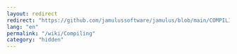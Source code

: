 ```yaml
---
layout: redirect
redirect: "https://github.com/jamulussoftware/jamulus/blob/main/COMPILING.md"
lang: "en"
permalink: "/wiki/Compiling"
category: "hidden"
---
```

